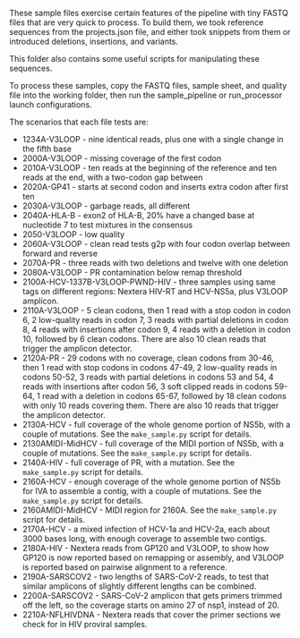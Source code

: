 These sample files exercise certain features of the pipeline with tiny FASTQ
files that are very quick to process. To build them, we took reference
sequences from the projects.json file, and either took snippets from them
or introduced deletions, insertions, and variants.

This folder also contains some useful scripts for manipulating these sequences.

To process these samples, copy the FASTQ files, sample sheet, and quality file
into the working folder, then run the sample_pipeline or run_processor launch
configurations.

The scenarios that each file tests are:

* 1234A-V3LOOP - nine identical reads, plus one with a single change in the
  fifth base
* 2000A-V3LOOP - missing coverage of the first codon
* 2010A-V3LOOP - ten reads at the beginning of the reference and ten reads at
  the end, with a two-codon gap between
* 2020A-GP41 - starts at second codon and inserts extra codon after first ten
* 2030A-V3LOOP - garbage reads, all different
* 2040A-HLA-B - exon2 of HLA-B, 20% have a changed base at nucleotide 7 to test
  mixtures in the consensus
* 2050-V3LOOP - low quality
* 2060A-V3LOOP - clean read tests g2p with four codon overlap between forward
  and reverse
* 2070A-PR - three reads with two deletions and twelve with one deletion
* 2080A-V3LOOP - PR contamination below remap threshold
* 2100A-HCV-1337B-V3LOOP-PWND-HIV - three samples using same tags on different
  regions: Nextera HIV-RT and HCV-NS5a, plus V3LOOP amplicon.
* 2110A-V3LOOP - 5 clean codons, then 1 read with a stop codon in codon 6, 2
  low-quality reads in codon 7, 3 reads with partial deletions in codon 8, 4
  reads with insertions after codon 9,
  4 reads with a deletion in codon 10, followed by 6 clean codons.
  There are also 10 clean reads that trigger the amplicon detector.
* 2120A-PR - 29 codons with no coverage, clean codons from 30-46, then 1 read
  with stop codons in codons 47-49, 2 low-quality reads in codons 50-52, 3
  reads with partial deletions in codons 53 and 54, 4 reads with insertions
  after codon 56, 3 soft clipped reads in codons 59-64, 1 read with a deletion
  in codons 65-67, followed by 18 clean codons with only 10 reads covering them.
  There are also 10 reads that trigger the amplicon detector.
* 2130A-HCV - full coverage of the whole genome portion of NS5b, with a couple
  of mutations. See the `make_sample.py` script for details.
* 2130AMIDI-MidHCV - full coverage of the MIDI portion of NS5b, with a couple
  of mutations. See the `make_sample.py` script for details.
* 2140A-HIV - full coverage of PR, with a mutation. See the `make_sample.py`
  script for details.
* 2160A-HCV - enough coverage of the whole genome portion of NS5b for IVA to
  assemble a contig, with a couple of mutations. See the `make_sample.py`
  script for details.
* 2160AMIDI-MidHCV - MIDI region for 2160A. See the `make_sample.py` script for
  details.
* 2170A-HCV - a mixed infection of HCV-1a and HCV-2a, each about 3000 bases
  long, with enough coverage to assemble two contigs.
* 2180A-HIV - Nextera reads from GP120 and V3LOOP, to show how GP120 is now
  reported based on remapping or assembly, and V3LOOP is reported based on
  pairwise alignment to a reference.
* 2190A-SARSCOV2 - two lengths of SARS-CoV-2 reads, to test that similar amplicons
  of slightly different lengths can be combined.
* 2200A-SARSCOV2 - SARS-CoV-2 amplicon that gets primers trimmed off the left,
  so the coverage starts on amino 27 of nsp1, instead of 20.
* 2210A-NFLHIVDNA - Nextera reads that cover the primer sections we check for
  in HIV proviral samples.

